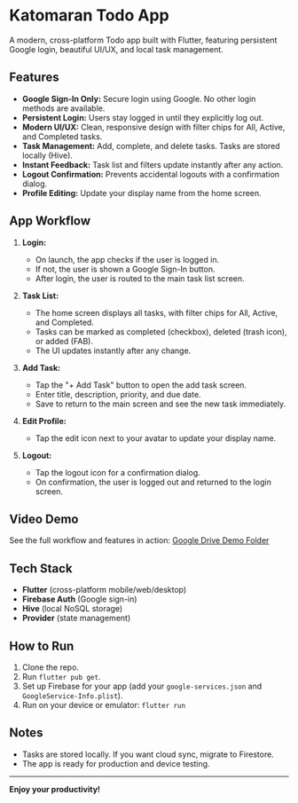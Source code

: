 # Katomaran Todo App

A modern, cross-platform Todo app built with Flutter, featuring persistent Google login, beautiful UI/UX, and local task management.

## Features
- **Google Sign-In Only:** Secure login using Google. No other login methods are available.
- **Persistent Login:** Users stay logged in until they explicitly log out.
- **Modern UI/UX:** Clean, responsive design with filter chips for All, Active, and Completed tasks.
- **Task Management:** Add, complete, and delete tasks. Tasks are stored locally (Hive).
- **Instant Feedback:** Task list and filters update instantly after any action.
- **Logout Confirmation:** Prevents accidental logouts with a confirmation dialog.
- **Profile Editing:** Update your display name from the home screen.

## App Workflow
1. **Login:**
   - On launch, the app checks if the user is logged in.
   - If not, the user is shown a Google Sign-In button.
   - After login, the user is routed to the main task list screen.

2. **Task List:**
   - The home screen displays all tasks, with filter chips for All, Active, and Completed.
   - Tasks can be marked as completed (checkbox), deleted (trash icon), or added (FAB).
   - The UI updates instantly after any change.

3. **Add Task:**
   - Tap the "+ Add Task" button to open the add task screen.
   - Enter title, description, priority, and due date.
   - Save to return to the main screen and see the new task immediately.

4. **Edit Profile:**
   - Tap the edit icon next to your avatar to update your display name.

5. **Logout:**
   - Tap the logout icon for a confirmation dialog.
   - On confirmation, the user is logged out and returned to the login screen.

## Video Demo
See the full workflow and features in action:
[Google Drive Demo Folder](https://drive.google.com/drive/folders/1hPkNO2O6HnMPuX_UOJ-Yy3WHZ6Nl1tB5?usp=sharing)

## Tech Stack
- **Flutter** (cross-platform mobile/web/desktop)
- **Firebase Auth** (Google sign-in)
- **Hive** (local NoSQL storage)
- **Provider** (state management)

## How to Run
1. Clone the repo.
2. Run `flutter pub get`.
3. Set up Firebase for your app (add your `google-services.json` and `GoogleService-Info.plist`).
4. Run on your device or emulator: `flutter run`

## Notes
- Tasks are stored locally. If you want cloud sync, migrate to Firestore.
- The app is ready for production and device testing.

---

**Enjoy your productivity!**
